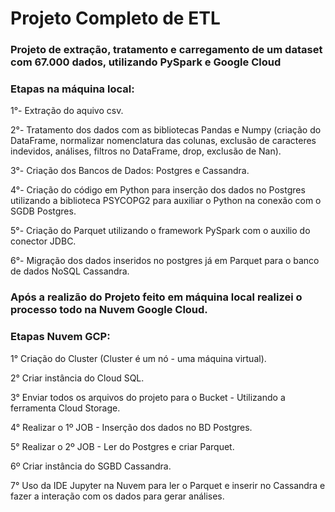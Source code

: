 # Projeto Completo de ETL

### <b>Projeto de extração, tratamento e carregamento de um dataset com 67.000 dados, utilizando PySpark e Google Cloud

### Etapas na máquina local:</b>

1°- Extração do aquivo csv.

2°- Tratamento dos dados com as bibliotecas Pandas e Numpy (criação do DataFrame, normalizar nomenclatura das colunas, exclusão de caracteres indevidos, 
análises, filtros no DataFrame, drop, exclusão de Nan). 

3°- Criação dos Bancos de Dados: Postgres e Cassandra. 

4°- Criação do código em Python para inserção dos dados no Postgres utilizando a biblioteca PSYCOPG2 para auxiliar o Python na conexão com o SGDB Postgres.

5°- Criação do Parquet utilizando o framework PySpark com o auxilio do conector JDBC.

6°- Migração dos dados inseridos no postgres já em Parquet para o banco de dados NoSQL Cassandra.

### <b>Após a realizão do Projeto feito em máquina local realizei o processo todo na Nuvem Google Cloud.

### Etapas Nuvem GCP:</b>

1° Criação do Cluster (Cluster é um nó - uma máquina virtual).

2° Criar instância do Cloud SQL.

3° Enviar todos os arquivos do projeto para o Bucket - Utilizando a ferramenta Cloud Storage.

4° Realizar o 1º JOB - Inserção dos dados no BD Postgres.

5° Realizar o 2º JOB - Ler do Postgres e criar Parquet.

6º Criar instância do SGBD Cassandra.

7° Uso da IDE Jupyter na Nuvem para ler o Parquet e inserir no Cassandra e fazer a interação com os dados para gerar análises. 
